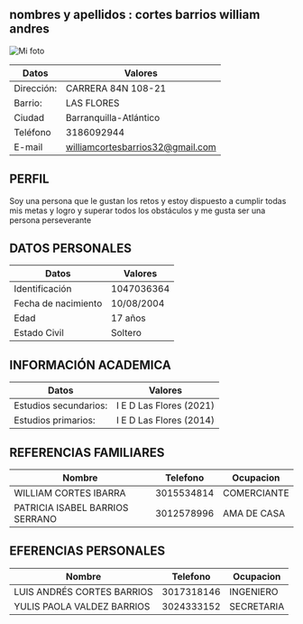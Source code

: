## nombres y apellidos :  cortes barrios william andres
![Mi foto](https://lh3.google.com/u/0/d/1bJZ-4-vFENghz37Kj7Urys9HHAJZsq5Z=w1366-h625-iv1)


| Datos | Valores |
|---|---|
|Dirección: | CARRERA 84N 108-21 |                                 
|Barrio: | LAS FLORES|
|Ciudad | Barranquilla-Atlántico | 
| Teléfono | 3186092944 |
| E-mail | williamcortesbarrios32@gmail.com |

## PERFIL
Soy una persona que le gustan los retos y estoy dispuesto a cumplir todas mis metas y logro y superar todos los obstáculos y me gusta ser una persona perseverante 

## DATOS PERSONALES 
| Datos | Valores |
|---|---|
|Identificación  | 1047036364|
|Fecha de nacimiento | 10/08/2004 |
|Edad | 17 años |
|Estado Civil | Soltero |

## INFORMACIÓN ACADEMICA 
| Datos | Valores |
|---|---|
| Estudios secundarios:  | I E D Las Flores (2021) |
|Estudios primarios:      |  I E D Las Flores (2014)| 



## REFERENCIAS FAMILIARES
| Nombre | Telefono | Ocupacion |
|---|---|---|
| WILLIAM CORTES IBARRA |3015534814 | COMERCIANTE |
| PATRICIA ISABEL BARRIOS SERRANO | 3012578996 | AMA DE CASA |


## EFERENCIAS PERSONALES 
| Nombre | Telefono | Ocupacion |
|---|---|---|
|LUIS ANDRÉS CORTES BARRIOS | 3017318146 | INGENIERO
	YULIS PAOLA VALDEZ BARRIOS | 3024333152 | SECRETARIA
